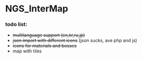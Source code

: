 # NGS_InterMap

### todo list:
- ~~multilanguage support (en,kr,ru,jp)~~
- ~~json import with different icons~~ (json sucks, ave php and js)
- ~~icons for materials and bosses~~
- map with tiles
